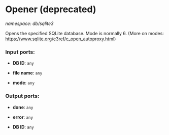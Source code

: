 # Opener (deprecated)

_namespace: db/sqlite3_

Opens the specified SQLite database.
Mode is normally 6.
(More on modes: https://www.sqlite.org/c3ref/c_open_autoproxy.html)

### Input ports:

* __DB ID__: ` any `


* __file name__: ` any `


* __mode__: ` any `

### Output ports:

* __done__: ` any `


* __error__: ` any `


* __DB ID__: ` any `

